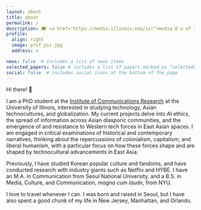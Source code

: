 ```yaml
---
layout: about
title: about
permalink: /
description: 🎓 <a href="https://media.illinois.edu/icr">media @ u of i</a>
profile:
  align: right
  image: prof_pic.jpg
  address: >

news: false  # includes a list of news items
selected_papers: false # includes a list of papers marked as "selected={true}"
social: false  # includes social icons at the bottom of the page
---
```

  
Hi there! 👋

I am a PhD student at the [Institute of Communications Research](https://media.illinois.edu/icr) at the University of Illinois, interested in studying technology, Asian technocultures, and globalization. My current projects delve into AI ethics, the spread of information across Asian diasporic communities, and the emergence of and resistance to Western tech forces in East Asian spaces. I am engaged in critical examinations of historical and contemporary narratives, thinking about the repercussions of colonialism, capitalism, and liberal humanism, with a particular focus on how these forces shape and are shaped by technocultural advancements in East Asia.

Previously, I have studied Korean popular culture and fandoms, and have conducted research with industry giants such as Netflix and HYBE. I have an M.A. in Communication from Seoul National University, and a B.S. in Media, Culture, and Communication, _magna cum laude_, from NYU.

I love to travel whenever I can. I was born and raised in Seoul, but I have also spent a good chunk of my life in New Jersey, Manhattan, and Orlando.
